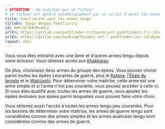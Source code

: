 ```yaml
---
# ATTENTION : Ne modifiez pas ce fichier
# Ce fichier est généré automatiquement par un script d'après les données du module Foundry VTT officiel et de sa traduction
title: Familiarité avec les armes tengu
titleEn: Tengu Weapon Familiarity
id: AmFv3ClkAVRowHLI
urlFr: https://gitlab.com/pathfinder-fr/foundryvtt-pathfinder2-fr/-/blob/master/data/feats/AmFv3ClkAVRowHLI.htm
urlEn: https://gitlab.com/hooking/foundry-vtt---pathfinder-2e/-/blob/master/packs/data/feats.db/tengu-weapon-familiarity.json
layout: dons
---
```

Vous vous êtes entraîné avec une lame et d'autres armes tengu depuis votre éclosion. Vous obtenez accès aux [Khakkaras](../équipements/khakkara.html).

De plus, choisissez deux armes du groupe des épées. Vous pouvez choisir parmi toutes les épées courantes de guerre, plus le [Katana](../équipements/katana.html), [l'Épée du temple](../équipements/épée-du-temple.html) et le [Wakizashi](../équipements/wakizashi.html). Pour déterminer votre maîtrise, cette arme est une arme simple et si l'arme n'est pas courante, vous pouvez accèder à celle-ci. Si vous êtes qualifié avec toutes les armes de guerre, vous ajoutez les épées évoluées aux épées parmi lesquelles vous pouvez faire votre choix.

Vous obtenez aussi l'accès à toutes les armes tengu peu courantes. Pour les besoins de déterminer votre maîtrise, les armes de guerre tengu sont considérées comme des armes simples et les armes avancées tengu sont considérées comme des armes de guerre.
